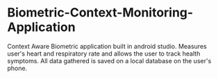 # Biometric-Context-Monitoring-Application

Context Aware Biometric application built in android studio. 
Measures user's heart and respiratory rate and allows the user to track health symptoms. 
All data gathered is saved on a local database on the user's phone.
